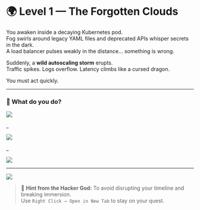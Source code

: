 # 🌍 Level 1 — The Forgotten Clouds

You awaken inside a decaying Kubernetes pod.  
Fog swirls around legacy YAML files and deprecated APIs whisper secrets in the dark.  
A load balancer pulses weakly in the distance… something is wrong.

Suddenly, a **wild autoscaling storm** erupts.  
Traffic spikes. Logs overflow. Latency climbs like a cursed dragon.

You must act quickly.

---

### 💭 What do you do?

<a href="../the-cache-of-forgotten-calls/level-2.md">
  <img src="https://img.shields.io/badge/Add%20auto--healing%2C%20tune%20CPU%20thresholds%2C%20and%20set%20min/max%20instances-yellow?style=for-the-badge"/>
</a>

_

<a href="./level-1-error-1.md">
  <img src="https://img.shields.io/badge/Comment%20out%20the%20readiness%20probe%20and%20hope%20for%20balance-yellow?style=for-the-badge"/>
</a>

_

<a href="./level-1-error-2.md">
  <img src="https://img.shields.io/badge/Delete%20the%20deployment%20and%20redeploy%20with%20fewer%20replicas-yellow?style=for-the-badge"/>
</a>

---

<a href="../../glossary.md">
  <img src="https://img.shields.io/badge/Consult%20the%20DevLore%20Glossary-5dade2?style=for-the-badge"/>
</a>

> 🧙 **Hint from the Hacker God:** To avoid disrupting your timeline and breaking immersion.  
> Use `Right Click → Open in New Tab` to stay on your quest.
